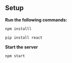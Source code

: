 ## Setup

**Run the following commands:**

```bash
npm installl
```

```bash
pip install react
```

**Start the server**

```bash
npm start
```
